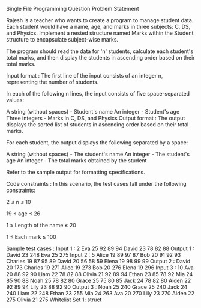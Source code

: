 Single File Programming Question
Problem Statement



Rajesh is a teacher who wants to create a program to manage student data. Each student would have a name, age, and marks in three subjects: C, DS, and Physics. Implement a nested structure named Marks within the Student structure to encapsulate subject-wise marks.



The program should read the data for 'n' students, calculate each student's total marks, and then display the students in ascending order based on their total marks. 

Input format :
The first line of the input consists of an integer n, representing the number of students.

In each of the following n lines, the input consists of five space-separated values:

A string (without spaces) - Student's name
An integer - Student's age
Three integers - Marks in C, DS, and Physics
Output format :
The output displays the sorted list of students in ascending order based on their total marks.

For each student, the output displays the following separated by a space:

A string (without spaces) - The student's name
An integer - The student's age
An integer - The total marks obtained by the student


Refer to the sample output for formatting specifications.

Code constraints :
In this scenario, the test cases fall under the following constraints:

2 ≤ n ≤ 10

19 ≤ age ≤ 26

1 ≤ Length of the name ≤ 20

1 ≤ Each mark ≤ 100

Sample test cases :
Input 1 :
2
Eva 25 92 89 94
David 23 78 82 88
Output 1 :
David 23 248
Eva 25 275
Input 2 :
5
Alice 19 89 97 87
Bob 20 91 92 93
Charles 19 87 95 89
David 20 56 58 59
Elena 19 98 99 99
Output 2 :
David 20 173
Charles 19 271
Alice 19 273
Bob 20 276
Elena 19 296
Input 3 :
10
Ava 20 88 92 90
Liam 22 78 82 88
Olivia 21 92 89 94
Ethan 23 85 78 92
Mia 24 85 90 88
Noah 25 78 82 80
Grace 25 75 80 85
Jack 24 78 82 80
Aiden 22 92 89 94
Lily 23 88 92 90
Output 3 :
Noah 25 240
Grace 25 240
Jack 24 240
Liam 22 248
Ethan 23 255
Mia 24 263
Ava 20 270
Lily 23 270
Aiden 22 275
Olivia 21 275
Whitelist
Set 1:
struct